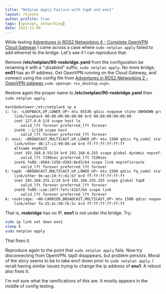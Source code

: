 ```yaml
---
title: "Netplan Apply Failure with tap0 and eno1"
layout: rkjnote
author_profile: true
tags: [openvpn, networking]
date: 2021-11-09
---
```

While testing [Adventures in ROS2 Networking 4 - Complete OpenVPN Cloud Gateway](/adventures-in-ros2-networking-4) I came across a case where `sudo netplan apply` failed to add ethernet to the bridge. Let's see if I can reproduce that.

Remove **/etc/netplan/90-rosbridge.yaml** from the configuration be renaming it with a ".disabled" suffix. `sudo netplan apply`. No more bridge, **en01** has an IP address. Get OpenVPN running on the Cloud Gateway, and connect using the config file from [Adventures in ROS2 Networking 2 - OpenVPN gateway ](/adventures-in-ros2-networking-2) `sudo openvpn ros_desktop.ovpn`.

Restore again the proper name to **/etc/netplan/90-rosbridge.yaml** then `sudo netplan apply`.
```bash
kent@ubutower:/etc/netplan$ ip a
1: lo: <LOOPBACK,UP,LOWER_UP> mtu 65536 qdisc noqueue state UNKNOWN group default qlen 1000
    link/loopback 00:00:00:00:00:00 brd 00:00:00:00:00:00
    inet 127.0.0.1/8 scope host lo
       valid_lft forever preferred_lft forever
    inet6 ::1/128 scope host 
       valid_lft forever preferred_lft forever
2: eno1: <BROADCAST,MULTICAST,UP,LOWER_UP> mtu 1500 qdisc fq_codel state UP group default qlen 1000
    link/ether d0:17:c2:99:00:a4 brd ff:ff:ff:ff:ff:ff
    altname enp0s25
    inet 192.168.0.55/24 brd 192.168.0.255 scope global dynamic noprefixroute eno1
       valid_lft 7198sec preferred_lft 7198sec
    inet6 fe80::4504:135b:d393:8ed3/64 scope link noprefixroute 
       valid_lft forever preferred_lft forever
5: tap0: <BROADCAST,MULTICAST,UP,LOWER_UP> mtu 1500 qdisc fq_codel state UNKNOWN group default qlen 100
    link/ether 0e:ae:19:fc:61:b7 brd ff:ff:ff:ff:ff:ff
    inet 192.168.255.2/24 brd 192.168.255.255 scope global tap0
       valid_lft forever preferred_lft forever
    inet6 fe80::cae:19ff:fefc:61b7/64 scope link 
       valid_lft forever preferred_lft forever
6: rosbridge: <NO-CARRIER,BROADCAST,MULTICAST,UP> mtu 1500 qdisc noqueue state DOWN group default qlen 1000
    link/ether fe:25:4c:50:fb:5c brd ff:ff:ff:ff:ff:ff
```
That is, **rosbridge** has no IP, **eno1** is not under the bridge. Try:
```bash
sudo ip link set down eno1
sleep 5
sudo netplan apply
```
That fixes it.

Reproduce again to the point that `sudo netplan apply` fails. Now try disconnecting from OpenVPN. tap0 disappears, but problem persists. Moral of the story seems to be to take eno1 down prior to `sudo netplan apply`. I recall having similar issues trying to change the ip address of **eno1**. A reboot also fixes it.

I'm not sure what the ramifications of this are. It mostly appears in the middle of config testing.